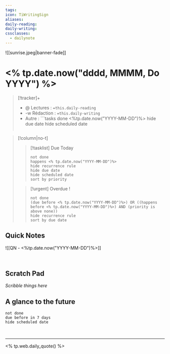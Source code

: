 ```yaml
---
tags: 
icon: TiWritingSign
aliases: 
daily-reading: 
daily-writing: 
cssclasses:
  - dailynote
---
```

![[sunrise.jpeg|banner-fade]]
# <% tp.date.now("dddd, MMMM, Do YYYY") %>

>[!tracker]+
> - @ Lectures : `=this.daily-reading`
> - -w Rédaction :  `=this.daily-writing`
> - Autre :  ```tasks
> done <%tp.date.now("YYYY-MM-DD")%>
> hide due date
> hide scheduled date
> ```

>[!column|no-t]
>
>> [!tasklist] Due Today
>> ```tasks
>> not done
>> happens <% tp.date.now("YYYY-MM-DD")%>
>> hide recurrence rule
>> hide due date
>> hide scheduled date
>> sort by priority
>> ```
>
>> [!urgent] Overdue !
>> ```tasks
>> not done
>> (due before <% tp.date.now("YYYY-MM-DD")%>) OR ((happens before <% tp.date.now("YYYY-MM-DD")%>) AND (priority is above none))
>> hide recurrence rule
>> sort by due date
>> ```


## Quick Notes

![[QN - <%tp.date.now("YYYY-MM-DD")%>]]

<br>

## Scratch Pad

*Scribble things here*



## A glance to the future

 ```tasks
not done
due before in 7 days
hide scheduled date
```


<br>

---

<% tp.web.daily_quote() %>

